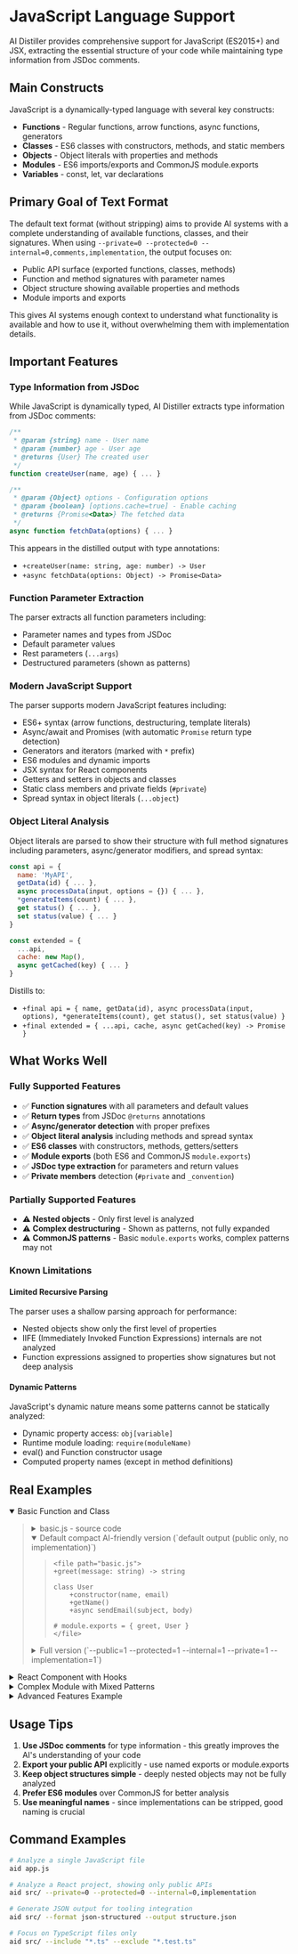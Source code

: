 # JavaScript Language Support

AI Distiller provides comprehensive support for JavaScript (ES2015+) and JSX, extracting the essential structure of your code while maintaining type information from JSDoc comments.

## Main Constructs

JavaScript is a dynamically-typed language with several key constructs:

- **Functions** - Regular functions, arrow functions, async functions, generators
- **Classes** - ES6 classes with constructors, methods, and static members
- **Objects** - Object literals with properties and methods
- **Modules** - ES6 imports/exports and CommonJS module.exports
- **Variables** - const, let, var declarations

## Primary Goal of Text Format

The default text format (without stripping) aims to provide AI systems with a complete understanding of available functions, classes, and their signatures. When using `--private=0 --protected=0 --internal=0,comments,implementation`, the output focuses on:

- Public API surface (exported functions, classes, methods)
- Function and method signatures with parameter names
- Object structure showing available properties and methods
- Module imports and exports

This gives AI systems enough context to understand what functionality is available and how to use it, without overwhelming them with implementation details.

## Important Features

### Type Information from JSDoc

While JavaScript is dynamically typed, AI Distiller extracts type information from JSDoc comments:

```javascript
/**
 * @param {string} name - User name
 * @param {number} age - User age
 * @returns {User} The created user
 */
function createUser(name, age) { ... }

/**
 * @param {Object} options - Configuration options
 * @param {boolean} [options.cache=true] - Enable caching
 * @returns {Promise<Data>} The fetched data
 */
async function fetchData(options) { ... }
```

This appears in the distilled output with type annotations:
- `+createUser(name: string, age: number) -> User`
- `+async fetchData(options: Object) -> Promise<Data>`

### Function Parameter Extraction

The parser extracts all function parameters including:
- Parameter names and types from JSDoc
- Default parameter values
- Rest parameters (`...args`)
- Destructured parameters (shown as patterns)

### Modern JavaScript Support

The parser supports modern JavaScript features including:
- ES6+ syntax (arrow functions, destructuring, template literals)
- Async/await and Promises (with automatic `Promise` return type detection)
- Generators and iterators (marked with `*` prefix)
- ES6 modules and dynamic imports
- JSX syntax for React components
- Getters and setters in objects and classes
- Static class members and private fields (`#private`)
- Spread syntax in object literals (`...object`)

### Object Literal Analysis

Object literals are parsed to show their structure with full method signatures including parameters, async/generator modifiers, and spread syntax:
```javascript
const api = {
  name: 'MyAPI',
  getData(id) { ... },
  async processData(input, options = {}) { ... },
  *generateItems(count) { ... },
  get status() { ... },
  set status(value) { ... }
}

const extended = {
  ...api,
  cache: new Map(),
  async getCached(key) { ... }
}
```

Distills to:
- `+final api = { name, getData(id), async processData(input, options), *generateItems(count), get status(), set status(value) }`
- `+final extended = { ...api, cache, async getCached(key) -> Promise }`

## What Works Well

### Fully Supported Features
- ✅ **Function signatures** with all parameters and default values
- ✅ **Return types** from JSDoc `@returns` annotations
- ✅ **Async/generator detection** with proper prefixes
- ✅ **Object literal analysis** including methods and spread syntax
- ✅ **ES6 classes** with constructors, methods, getters/setters
- ✅ **Module exports** (both ES6 and CommonJS `module.exports`)
- ✅ **JSDoc type extraction** for parameters and return values
- ✅ **Private members** detection (`#private` and `_convention`)

### Partially Supported Features
- ⚠️ **Nested objects** - Only first level is analyzed
- ⚠️ **Complex destructuring** - Shown as patterns, not fully expanded
- ⚠️ **CommonJS patterns** - Basic `module.exports` works, complex patterns may not

### Known Limitations

#### Limited Recursive Parsing
The parser uses a shallow parsing approach for performance:
- Nested objects show only the first level of properties
- IIFE (Immediately Invoked Function Expressions) internals are not analyzed
- Function expressions assigned to properties show signatures but not deep analysis

#### Dynamic Patterns
JavaScript's dynamic nature means some patterns cannot be statically analyzed:
- Dynamic property access: `obj[variable]`
- Runtime module loading: `require(moduleName)`
- eval() and Function constructor usage
- Computed property names (except in method definitions)

## Real Examples

<details open><summary>Basic Function and Class</summary><blockquote>
  <details><summary>basic.js - source code</summary><blockquote>
    
```javascript
/**
 * @param {string} message - The greeting message
 * @returns {string} Formatted greeting
 */
function greet(message) {
    return `Hello, ${message}!`;
}

class User {
    constructor(name, email) {
        this.name = name;
        this.email = email;
        this._id = Math.random();
    }
    
    getName() {
        return this.name;
    }
    
    async sendEmail(subject, body) {
        console.log(`Sending email to ${this.email}`);
        // Implementation here
    }
}

module.exports = { greet, User };
```
    
  </blockquote></details>
  <details open><summary>Default compact AI-friendly version (`default output (public only, no implementation)`)</summary><blockquote>
    
```
<file path="basic.js">
+greet(message: string) -> string

class User
    +constructor(name, email)
    +getName()
    +async sendEmail(subject, body)

# module.exports = { greet, User }
</file>
```
    
  </blockquote></details>
  <details><summary>Full version (`--public=1 --protected=1 --internal=1 --private=1 --implementation=1`)</summary><blockquote>
    
```
<file path="basic.js">
+greet(message: string) -> string:
    {
        return `Hello, ${message}!`;
    }

class User
    +constructor(name, email):
        {
            this.name = name;
            this.email = email;
            this._id = Math.random();
        }
    
    +getName():
        {
            return this.name;
        }
    
    +async sendEmail(subject, body):
        {
            console.log(`Sending email to ${this.email}`);
            // Implementation here
        }

# module.exports = { greet, User }
</file>
```
    
  </blockquote></details>
</blockquote></details>

<details><summary>React Component with Hooks</summary><blockquote>
  <details><summary>UserList.jsx - source code</summary><blockquote>
    
```javascript
import React, { useState, useEffect } from 'react';
import PropTypes from 'prop-types';

/**
 * Custom hook for fetching users
 * @returns {Array} List of users
 */
const useUsers = () => {
    const [users, setUsers] = useState([]);
    
    useEffect(() => {
        fetch('/api/users')
            .then(res => res.json())
            .then(data => setUsers(data));
    }, []);
    
    return users;
};

/**
 * User list component
 * @param {Object} props - Component props
 * @param {string} props.title - List title
 * @param {Function} props.onUserClick - Click handler
 */
function UserList({ title, onUserClick }) {
    const users = useUsers();
    
    return (
        <div className="user-list">
            <h2>{title}</h2>
            <ul>
                {users.map(user => (
                    <li key={user.id} onClick={() => onUserClick(user)}>
                        {user.name}
                    </li>
                ))}
            </ul>
        </div>
    );
}

UserList.propTypes = {
    title: PropTypes.string.isRequired,
    onUserClick: PropTypes.func
};

export default UserList;
```
    
  </blockquote></details>
  <details open><summary>Default compact AI-friendly version (`default output (public only, no implementation)`)</summary><blockquote>
    
```
<file path="UserList.jsx">
import React as react from react
import PropTypes as PropTypes from prop-types

+final useUsers() -> Array

+UserList({ title, onUserClick }: Object)

+final UserList.propTypes = { title, onUserClick }

# Exports: UserList
</file>
```
    
  </blockquote></details>
</blockquote></details>

<details><summary>Complex Module with Mixed Patterns</summary><blockquote>
  <details><summary>api-client.js - source code</summary><blockquote>
    
```javascript
import axios from 'axios';

const API_BASE = 'https://api.example.com';

// Private helper
function buildUrl(endpoint) {
    return `${API_BASE}${endpoint}`;
}

/**
 * API client with authentication
 */
class ApiClient {
    constructor(apiKey) {
        this.apiKey = apiKey;
        this.axios = axios.create({
            headers: { 'X-API-Key': apiKey }
        });
    }
    
    async get(endpoint) {
        const response = await this.axios.get(buildUrl(endpoint));
        return response.data;
    }
    
    async post(endpoint, data) {
        const response = await this.axios.post(buildUrl(endpoint), data);
        return response.data;
    }
}

// Factory function
export const createClient = (apiKey) => new ApiClient(apiKey);

// Convenience methods
export const quickGet = async (endpoint) => {
    const client = new ApiClient(process.env.API_KEY);
    return client.get(endpoint);
};

export default ApiClient;
```
    
  </blockquote></details>
  <details open><summary>Default compact AI-friendly version (`default output (public only, no implementation)`)</summary><blockquote>
    
```
<file path="api-client.js">
import axios from axios

+final API_BASE = 'https://api.example.com'

class ApiClient:
    +constructor(apiKey)
    +async get(endpoint) -> Promise
    +async post(endpoint, data) -> Promise

+final createClient = (apiKey) => new ApiClient(apiKey)
+final async quickGet = async (endpoint) -> Promise

# Exports: createClient, quickGet, ApiClient
</file>
```
    
  </blockquote></details>
</blockquote></details>

<details><summary>Advanced Features Example</summary><blockquote>
  <details><summary>advanced-features.js - source code</summary><blockquote>
    
```javascript
// Object with spread syntax and methods
const baseApi = {
    timeout: 5000,
    retry: 3
};

const dataService = {
    ...baseApi,
    cache: new Map(),
    
    async getData(id, options = {}) {
        // Implementation
        return { id, ...options };
    },
    
    *generateBatch(count = 10) {
        for (let i = 0; i < count; i++) {
            yield { id: i, data: `item-${i}` };
        }
    },
    
    get cacheSize() {
        return this.cache.size;
    },
    
    set maxCacheSize(value) {
        this._maxCache = value;
    }
};

// Class with private fields
class SecureStore {
    #encryptionKey;
    #data = new Map();
    
    constructor(key) {
        this.#encryptionKey = key;
    }
    
    async store(key, value) {
        const encrypted = await this.#encrypt(value);
        this.#data.set(key, encrypted);
    }
    
    async #encrypt(data) {
        // Private method
        return btoa(JSON.stringify(data));
    }
}

/**
 * @param {string[]} items - Array of items
 * @param {Function} callback - Processing callback
 * @returns {Promise<void>}
 */
async function processItems(items, callback) {
    for (const item of items) {
        await callback(item);
    }
}
```
    
  </blockquote></details>
  <details open><summary>Default compact AI-friendly version (`default output (public only, no implementation)`)</summary><blockquote>
    
```
<file path="advanced-features.js">
+final baseApi = { timeout, retry }
+final dataService = { ...baseApi, cache, async getData(id, options) -> Promise, *generateBatch(count), get cacheSize(), set maxCacheSize(value) }

class SecureStore:
    +constructor(key)
    +async store(key, value) -> Promise

+async processItems(items: string[], callback: Function) -> Promise<void>
</file>
```
    
  </blockquote></details>
</blockquote></details>

## Usage Tips

1. **Use JSDoc comments** for type information - this greatly improves the AI's understanding of your code
2. **Export your public API** explicitly - use named exports or module.exports
3. **Keep object structures simple** - deeply nested objects may not be fully analyzed
4. **Prefer ES6 modules** over CommonJS for better analysis
5. **Use meaningful names** - since implementations can be stripped, good naming is crucial

## Command Examples

```bash
# Analyze a single JavaScript file
aid app.js

# Analyze a React project, showing only public APIs
aid src/ --private=0 --protected=0 --internal=0,implementation

# Generate JSON output for tooling integration
aid src/ --format json-structured --output structure.json

# Focus on TypeScript files only
aid src/ --include "*.ts" --exclude "*.test.ts"
```